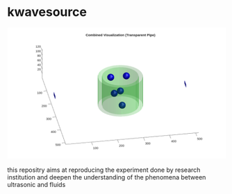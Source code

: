 # kwavesource

![abstruct of simulation](./documents/pictures/multicombined_visualization_transparent.png)

this repositry aims at reproducing the experiment done by research institution and deepen the understanding of the phenomena between ultrasonic and fluids
